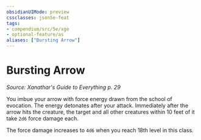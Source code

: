 ```yaml
---
obsidianUIMode: preview
cssclasses: json5e-feat
tags:
- compendium/src/5e/xge
- optional-feature/as
aliases: ["Bursting Arrow"]
---
```

# Bursting Arrow
*Source: Xanathar's Guide to Everything p. 29*  

You imbue your arrow with force energy drawn from the school of evocation. The energy detonates after your attack. Immediately after the arrow hits the creature, the target and all other creatures within 10 feet of it take `2d6` force damage each.

The force damage increases to `4d6` when you reach 18th level in this class.